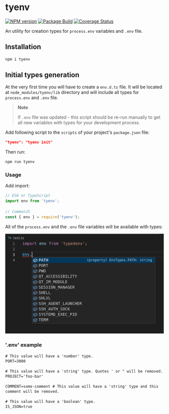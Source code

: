 # tyenv

[![NPM version][npm-img]][npm-url]
[![Package Build][build-img]][build-url]
[![Coverage Status][coverage-img]][coverage-url]

An utility for creation types for `process.env` variables and `.env` file.

## Installation

```bash
npm i tyenv
```

## Initial types generation

At the very first time you will have to create a `env.d.ts` file.
It will be located at `node_modules/tyenv/lib` directory
and will include all types for `process.env` and `.env` file.

> **Note**
>
> If `.env` file was updated - this script should be re-run manually
> to get all new variables with types for your development process.

Add following script to the `scripts` of your project's `package.json` file:

```json
"tyenv": "tyenv init"
```

Then run:

```bash
npm run tyenv
```

### Usage

Add import:

```ts
// ES6 or TypeScript
import env from 'tyenv';

// CommonJS
const { env } = require('tyenv');
```

All of the `process.env` and the `.env` file variables will be available with types:

<img src="https://github.com/andr-ii/tyenv/blob/master/assets/tyenv.png?raw=true"/>

### '.env' example

```env
# This value will have a 'number' type.
PORT=3000

# This value will have a 'string' type. Quotes ' or " will be removed.
PROJECT='foo-bar'

COMMENT=some-comment # This value will have a 'string' type and this comment will be removed.

# This value will have a 'boolean' type.
IS_JSON=true
```

[npm-img]: https://img.shields.io/npm/v/tyenv.svg?logo=npm
[npm-url]: https://www.npmjs.com/package/tyenv
[build-img]: https://img.shields.io/github/actions/workflow/status/andr-ii/tyenv/build.yml?logo=github
[build-url]: https://github.com/andr-ii/tyenv/actions/workflows/build.yml
[coverage-img]: https://img.shields.io/coverallsCoverage/github/andr-ii/tyenv?label=coverage&logo=jest
[coverage-url]: https://coveralls.io/github/andr-ii/tyenv?branch=master
